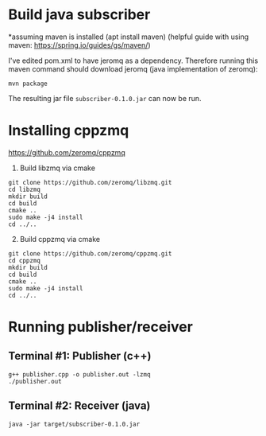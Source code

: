 # Build java subscriber
*assuming maven is installed (apt install maven)
(helpful guide with using maven: https://spring.io/guides/gs/maven/)

I've edited pom.xml to have jeromq as a dependency. Therefore running this maven command should download jeromq (java implementation of zeromq):
```
mvn package
```
The resulting jar file `subscriber-0.1.0.jar` can now be run.

# Installing cppzmq
https://github.com/zeromq/cppzmq
1. Build libzmq via cmake
```
git clone https://github.com/zeromq/libzmq.git
cd libzmq
mkdir build
cd build
cmake ..
sudo make -j4 install
cd ../..
```
2. Build cppzmq via cmake
```
git clone https://github.com/zeromq/cppzmq.git
cd cppzmq
mkdir build
cd build
cmake ..
sudo make -j4 install
cd ../..
```


# Running publisher/receiver

## Terminal #1: Publisher (c++)
```
g++ publisher.cpp -o publisher.out -lzmq
./publisher.out
```

## Terminal #2: Receiver (java)
```
java -jar target/subscriber-0.1.0.jar
```
